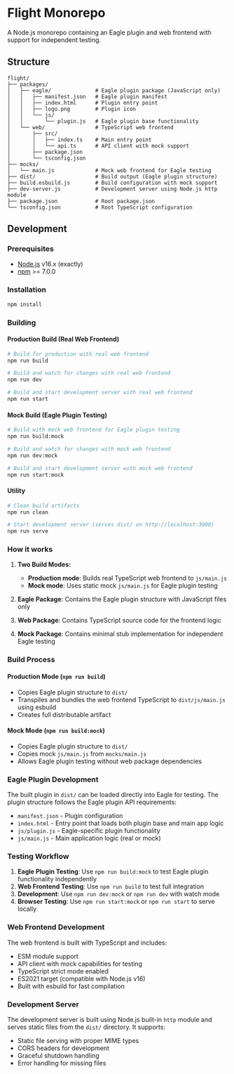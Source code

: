 # Flight Monorepo

A Node.js monorepo containing an Eagle plugin and web frontend with support for independent testing.

## Structure

```
flight/
├── packages/
│   ├── eagle/              # Eagle plugin package (JavaScript only)
│   │   ├── manifest.json   # Eagle plugin manifest
│   │   ├── index.html      # Plugin entry point
│   │   ├── logo.png        # Plugin icon
│   │   └── js/
│   │       └── plugin.js   # Eagle plugin base functionality
│   └── web/                # TypeScript web frontend
│       ├── src/
│       │   ├── index.ts    # Main entry point
│       │   └── api.ts      # API client with mock support
│       ├── package.json
│       └── tsconfig.json
├── mocks/
│   └── main.js             # Mock web frontend for Eagle testing
├── dist/                   # Build output (Eagle plugin structure)
├── build.esbuild.js        # Build configuration with mock support
├── dev-server.js           # Development server using Node.js http module
├── package.json            # Root package.json
└── tsconfig.json           # Root TypeScript configuration
```

## Development

### Prerequisites

- [Node.js](https://nodejs.org/) v16.x (exactly)
- [npm](https://www.npmjs.com/) >= 7.0.0

### Installation

```bash
npm install
```

### Building

#### Production Build (Real Web Frontend)
```bash
# Build for production with real web frontend
npm run build

# Build and watch for changes with real web frontend
npm run dev

# Build and start development server with real web frontend
npm run start
```

#### Mock Build (Eagle Plugin Testing)
```bash
# Build with mock web frontend for Eagle plugin testing
npm run build:mock

# Build and watch for changes with mock web frontend
npm run dev:mock

# Build and start development server with mock web frontend
npm run start:mock
```

#### Utility
```bash
# Clean build artifacts
npm run clean

# Start development server (serves dist/ on http://localhost:3000)
npm run serve
```

### How it works

1. **Two Build Modes:**
   - **Production mode**: Builds real TypeScript web frontend to `js/main.js`
   - **Mock mode**: Uses static mock `js/main.js` for Eagle plugin testing

2. **Eagle Package**: Contains the Eagle plugin structure with JavaScript files only
3. **Web Package**: Contains TypeScript source code for the frontend logic
4. **Mock Package**: Contains minimal stub implementation for independent Eagle testing

### Build Process

#### Production Mode (`npm run build`)
- Copies Eagle plugin structure to `dist/`
- Transpiles and bundles the web frontend TypeScript to `dist/js/main.js` using esbuild
- Creates full distributable artifact

#### Mock Mode (`npm run build:mock`)
- Copies Eagle plugin structure to `dist/`
- Copies mock `js/main.js` from `mocks/main.js`
- Allows Eagle plugin testing without web package dependencies

### Eagle Plugin Development

The built plugin in `dist/` can be loaded directly into Eagle for testing. The plugin structure follows the Eagle plugin API requirements:

- `manifest.json` - Plugin configuration
- `index.html` - Entry point that loads both plugin base and main app logic
- `js/plugin.js` - Eagle-specific plugin functionality
- `js/main.js` - Main application logic (real or mock)

### Testing Workflow

1. **Eagle Plugin Testing**: Use `npm run build:mock` to test Eagle plugin functionality independently
2. **Web Frontend Testing**: Use `npm run build` to test full integration
3. **Development**: Use `npm run dev:mock` or `npm run dev` with watch mode
4. **Browser Testing**: Use `npm run start:mock` or `npm run start` to serve locally

### Web Frontend Development

The web frontend is built with TypeScript and includes:

- ESM module support
- API client with mock capabilities for testing
- TypeScript strict mode enabled
- ES2021 target (compatible with Node.js v16)
- Built with esbuild for fast compilation

### Development Server

The development server is built using Node.js built-in `http` module and serves static files from the `dist/` directory. It supports:

- Static file serving with proper MIME types
- CORS headers for development
- Graceful shutdown handling
- Error handling for missing files
